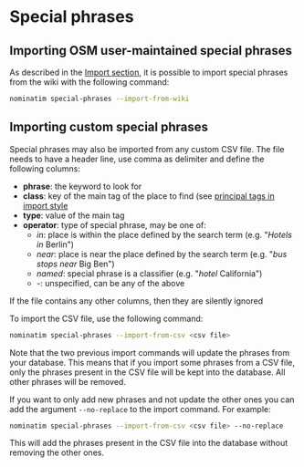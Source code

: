 # Special phrases

## Importing OSM user-maintained special phrases

As described in the [Import section](../admin/Import.md), it is possible to
import special phrases from the wiki with the following command:

```sh
nominatim special-phrases --import-from-wiki
```

## Importing custom special phrases

Special phrases may also be imported from any custom CSV file. The file needs
to have a header line, use comma as delimiter and define the following
columns:

 * **phrase**: the keyword to look for
 * **class**: key of the main tag of the place to find
   (see [principal tags in import style](../Import-Styles.md#set_main_tags-principal-tags)
 * **type**: value of the main tag
 * **operator**: type of special phrase, may be one of:
     * *in*: place is within the place defined by the search term (e.g. "_Hotels in_ Berlin")
     * *near*: place is near the place defined by the search term (e.g. "_bus stops near_ Big Ben")
     * *named*: special phrase is a classifier (e.g. "_hotel_ California")
     * *-*: unspecified, can be any of the above

If the file contains any other columns, then they are silently ignored

To import the CSV file, use the following command:

```sh
nominatim special-phrases --import-from-csv <csv file>
```

Note that the two previous import commands will update the phrases from your database.
This means that if you import some phrases from a CSV file, only the phrases
present in the CSV file will be kept into the database. All other phrases will
be removed.

If you want to only add new phrases and not update the other ones you can add
the argument `--no-replace` to the import command. For example:

```sh
nominatim special-phrases --import-from-csv <csv file> --no-replace
```

This will add the phrases present in the CSV file into the database without
removing the other ones.
